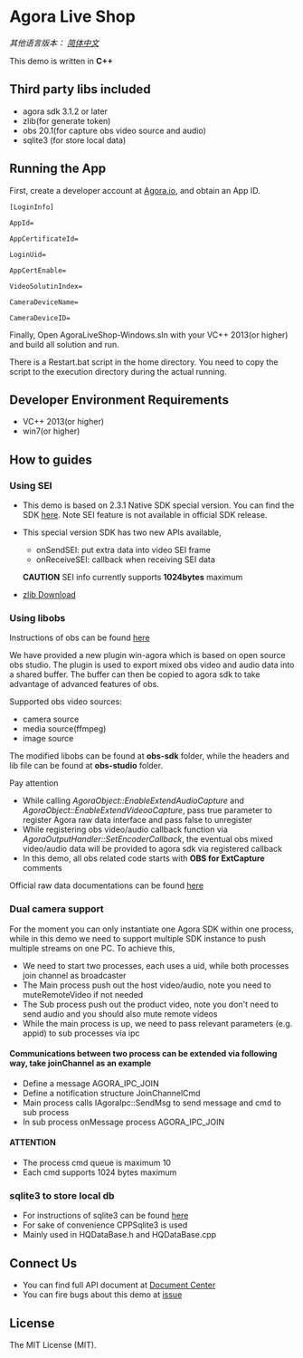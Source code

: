 #  Agora Live Shop

*其他语言版本： [简体中文](README.zh.md)*

This demo is written in **C++**

## Third party libs included
* agora sdk 3.1.2 or later
* zlib(for generate token)
* obs 20.1(for capture obs video source and audio)
* sqlite3 (for store local data)


## Running the App
First, create a developer account at [Agora.io](https://dashboard.agora.io/signin/), and obtain an App ID. 

```
[LoginInfo]

AppId=

AppCertificateId=

LoginUid=

AppCertEnable=

VideoSolutinIndex=

CameraDeviceName=

CameraDeviceID=
```

Finally, Open AgoraLiveShop-Windows.sln with your VC++ 2013(or higher) and build all solution and run.

There is a Restart.bat script in the home directory. You need to copy the script to the execution directory during the actual running.

## Developer Environment Requirements
* VC++ 2013(or higher)
* win7(or higher)


## How to guides
### Using SEI
* This demo is based on 2.3.1 Native SDK special version. You can find the SDK [here](https://github.com/AgoraIO/Live-Shop-Use-Case/releases/download/release%2F1.0/Agora_Native_SDK_for_Windows.x86._v2.3.1_sei_FULL_20181024_1132.1.zip). Note SEI feature is not available in official SDK release.
* This special version SDK has two new APIs available,

  * onSendSEI: put extra data into video SEI frame
  * onReceiveSEI: callback when receiving SEI data
  
  **CAUTION** SEI info currently supports **1024bytes** maximum
* [zlib Download](http://gnuwin32.sourceforge.net/packages/zlib.htm)

### Using libobs
Instructions of obs can be found [here](obsproject.com)

We have provided a new plugin win-agora which is based on open source obs studio. The plugin is used to export mixed obs video and audio data into a shared buffer. The buffer can then be copied to agora sdk to take advantage of advanced features of obs.

Supported obs video sources:
* camera source
* media source(ffmpeg)
* image source

The modified libobs can be found at **obs-sdk** folder, while the headers and lib file can be found at **obs-studio** folder.

Pay attention
* While calling *AgoraObject::EnableExtendAudioCapture* and *AgoraObject::EnableExtendVideooCapture*, pass true parameter to register Agora raw data interface and pass false to unregister
* While registering obs video/audio callback function via *AgoraOutputHandler::SetEncoderCallback*, the eventual obs mixed video/audio data will be provided to agora sdk via registered callback
* In this demo, all obs related code starts with **OBS for ExtCapture** comments

Official raw data documentations can be found [here](https://docs.agora.io/cn/Interactive%20Broadcast/rawdata_windows?platform=Windows)

### Dual camera support
For the moment you can only instantiate one Agora SDK within one process, while in this demo we need to support multiple SDK instance to push multiple streams on one PC. To achieve this,
* We need to start two processes, each uses a uid, while both processes join channel as broadcaster
* The Main process push out the host video/audio, note you need to muteRemoteVideo if not needed
* The Sub process push out the product video, note you don't need to send audio and you should also mute remote videos
* While the main process is up, we need to pass relevant parameters (e.g. appid) to sub processes via ipc

#### Communications between two process can be extended via following way, take joinChannel as an example
* Define a message AGORA\_IPC\_JOIN
* Define a notification structure JoinChannelCmd
* Main process calls IAgoraIpc::SendMsg to send message and cmd to sub process
* In sub process onMessage process AGORA\_IPC\_JOIN

#### ATTENTION
* The process cmd queue is maximum 10
* Each cmd supports 1024 bytes maximum

### sqlite3 to store local db
* For instructions of sqlite3 can be found [here](http://www.sqlite.org)
* For sake of convenience CPPSqlite3 is used
* Mainly used in HQDataBase.h and HQDataBase.cpp

## Connect Us

- You can find full API document at [Document Center](https://docs.agora.io/en/)
- You can fire bugs about this demo at [issue](https://github.com/AgoraIO/OpenLive-Windows/issues)

## License

The MIT License (MIT).
